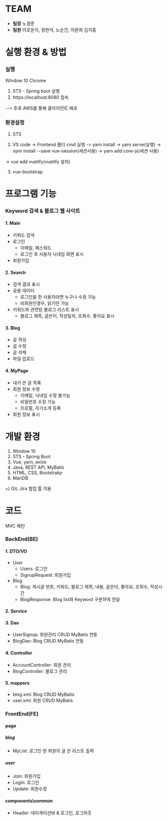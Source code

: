 # TEAM
- **팀장** 노경준
- **팀원** 이로운이, 정현석, 노순건, 이완희 김지홍


# 실행 환경 & 방법
### 실행
Window 10 Chrome
1. STS - Spring boot 실행
2. https://localhost:8080 접속

--> 추후 AWS를 통해 클라이언트 배포
### 환경설정
1. STS

2. VS code
  -> Frontend 폴더 cmd 실행
  -> yarn install
  -> yarn serve(실행)
  -> npm install --save vue-session(세션사용)
  -> yarn add core-js(세션 사용)

  -> vue add vuetify(vuetify 설치)

  

3. vue-bootstrap

# 프로그램 기능
### Keyword 검색 & 블로그 웹 사이트
#### 1. Main
- 키워드 검색
- 로그인
    - 이메일, 패스워드
    - 로그인 후 사용자 닉네임 화면 표시
- 회원가입

#### 2. Search
- 검색 결과 표시
- 공용 데이터
    - 로그인을 한 사용자라면 누구나 수정 가능
    - 비회원인경우, 읽기만 가능
- 키워드와 관련된 블로그 리스트 표시
    - 블로그 제목, 글쓴이, 작성일자, 조회수, 좋아요 표시

#### 3. Blog
- 글 작성
- 글 수정
- 글 삭제
- 파일 업로드

#### 4. MyPage
- 내가 쓴 글 목록
- 회원 정보 수정
    - 이메일, 닉네임 수정 불가능
    - 비밀번호 수정 가능
    - 프로필, 자기소개 등록
- 회원 정보 표시


# 개발 환경
1. Window 10
2. STS - Spring Boot
3. Vue, yarn, axios
4. Java, REST API, MyBatis
5. HTML, CSS, Bootstrakp
6. MariDB

+) Git, Jira 협업 툴 이용


# 코드
MVC 패턴
### BackEnd(BE)
#### 1. DTO/VO
- User
    - Users: 로그인
    - SignupRequest: 회원가입
- Blog
    - Blog: 게시글 번호, 키워드, 블로그 제목, 내용, 글쓴이, 좋아요, 조회수, 작성시간
    - BlogResponse: Blog list와 Keyword 구분하여 전달
#### 2. Service
#### 3. Dao
- UserSignup: 회원관리 CRUD MyBatis 연동
- BlogDao: Blog CRUD MyBatis 연동
#### 4. Controller
- AccountController: 회원 관리
- BlogController: 블로그 관리
#### 5. mappers
- blog.xml: Blog CRUD MyBatis
- user.xml: 회원 CRUD MyBatis

### FrontEnd(FE)
#### page
##### blog
- MyList: 로그인 한 회원의 글 쓴 리스트 출력
##### user
- Join: 회원가입
- Login: 로그인
- Update: 회원수정
#### components\common
- Header: 네이게이션바 & 로그인, 로그아웃
